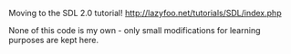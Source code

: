 Moving to the SDL 2.0 tutorial!
http://lazyfoo.net/tutorials/SDL/index.php

None of this code is my own - only small modifications for learning purposes are
kept here.
